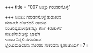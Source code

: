 +++
title = "007 ಉಣ್ಟು ಗರುಡನನೊಳ್ಳೆ"

+++
ಉಂಟು ಗರುಡನನೊಳ್ಳೆ ತುಡುಕುವ  
ದುಂಟಲೇ ಲೋಕದಲಿ ರಾಯನ  
ನಂಟರಿಷ್ಟರೊಳಧಿಕನಲ್ಲಾ ಕರ್ಣ ಕಿರುಕುಳನೆ  
ಕಂಟಣಿಸಬೇಡಿನ್ನು ಭಾಷೆಗ  
ಳುಂಟು ನಿನ್ನಲಿ ನಗುವರಾವ  
ಲ್ಲೆಂಟುಮಡಿಯನು ಸೊರಹು ಸಾಕೆಂದನು ಕೃಪಾಚಾರ್ಯ    ॥7॥